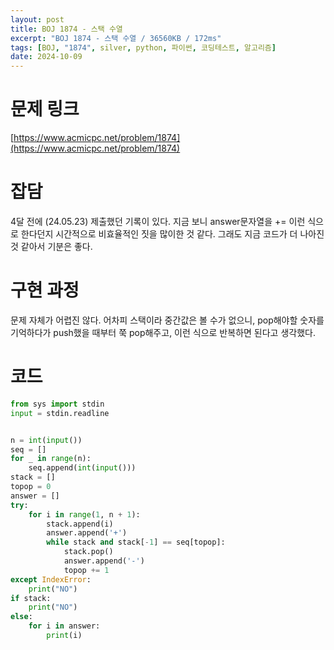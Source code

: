 ```yaml
---
layout: post
title: BOJ 1874 - 스택 수열
excerpt: "BOJ 1874 - 스택 수열 / 36560KB / 172ms"
tags: [BOJ, "1874", silver, python, 파이썬, 코딩테스트, 알고리즘]
date: 2024-10-09
---
```


# 문제 링크
[https://www.acmicpc.net/problem/1874](https://www.acmicpc.net/problem/1874)

# 잡담
4달 전에 (24.05.23) 제출했던 기록이 있다. 지금 보니 answer문자열을 += 이런 식으로 한다던지 시간적으로 비효율적인 짓을 많이한 것 같다. 그래도 지금 코드가 더 나아진 것 같아서 기분은 좋다.

# 구현 과정
문제 자체가 어렵진 않다. 어차피 스택이라 중간값은 볼 수가 없으니, pop해야할 숫자를 기억하다가 push했을 때부터 쭉 pop해주고, 이런 식으로 반복하면 된다고 생각했다.

# 코드
```python
from sys import stdin
input = stdin.readline


n = int(input())
seq = []
for _ in range(n):
    seq.append(int(input()))
stack = []
topop = 0
answer = []
try:
    for i in range(1, n + 1):
        stack.append(i)
        answer.append('+')
        while stack and stack[-1] == seq[topop]:
            stack.pop()
            answer.append('-')
            topop += 1
except IndexError:
    print("NO")
if stack:
    print("NO")
else:
    for i in answer:
        print(i)
```